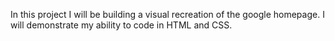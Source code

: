 In this project I will be building a visual recreation of the google homepage. I will demonstrate my ability to code in HTML and CSS.
